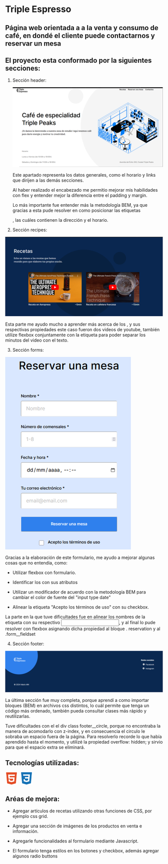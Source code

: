 # Triple Espresso

## Página web orientada a a la venta y consumo de café, en dondé el cliente puede contactarnos y reservar un mesa

## El proyecto esta conformado por la siguientes secciones:

1. Sección header:

   ![alt text](image.png)

   Este apartado representa los datos generales, como el horario y links que dirijen a las demás secciones.

   Al haber realizado el encabezado me permitio mejorar mis habilidades con flex y entender mejor la diferencia entre el padding y margin.

   Lo más importante fue entender más la metodología BEM, ya que gracias a esta pude resolver en como posicionar las etiquetas <p>, las cuáles contienen la dirección y el horario.

2. Sección recipes:

![alt text](image-1.png)

Esta parte me ayudo mucho a aprender más acerca de los <inframes>, y sus respectivas propiedades este caso fueron dos videos de youtube, también utilize flexbox conjuntamente con la etiqueta <span> para poder separar los minutos del video con el texto.

3. Sección forms:

![alt text](image-2.png)

Gracias a la elaboración de este formulario, me ayudo a mejorar algunas cosas que no entendia, como:

- Utilizar flexbox con formulario.

- Identificar los <inputs> con sus atributos

- Utilizar un modificador de acuerdo con la metodología BEM para cambiar el color de fuente del "input type date"

- Alinear la etiqueta <label> "Acepto los términos de uso" con su checkbox.

La parte en la que tuve dificultades fue en alinear los nombres de la etiqueta <label> con su respectivo <input>, y al final lo pude resolver con flexbox asignando dicha propiedad al bloque . reservation y al .form\_\_fieldset

4. Sección footer:

![alt text](image-3.png)

La última sección fue muy completa, porque aprendí a como importar bloques (BEM) en archivos css distintos, lo cuál permite que tenga un código más ordenado, también pueda consultar clases más rápido y reutilizarlas.

Tuve dificultades con el el div class footer\_\_circle, porque no encontraba la manera de acomodarlo con z-index, y en consecuencia el circulo le sobraba un espacio fuera de la página. Para resolverlo recorde lo que había aprendido hasta el momento, y utilizé la propiedad overflow: hidden; y sirvio para que el espacio extra se eliminará.

## Tecnologías utilizadas:

<img src="https://github.com/devicons/devicon/blob/master/icons/html5/html5-plain.svg" title="HTML5" alt="HTML" width="40" height="40"/>&nbsp;
<img src="https://github.com/devicons/devicon/blob/master/icons/css3/css3-plain.svg" title="HTML5" alt="HTML" width="40" height="40"/>&nbsp;

## Aréas de mejora:

- Agregar artículos de recetas utilizando otras funciones de CSS, por ejemplo css grid.

- Agregar una sección de imágenes de los productos en venta e información.

- Agregarle funcionalidades al formulario mediante Javascript.

- El formulario tenga estilos en los botones y checkbox, además agregar algunos radio buttons
